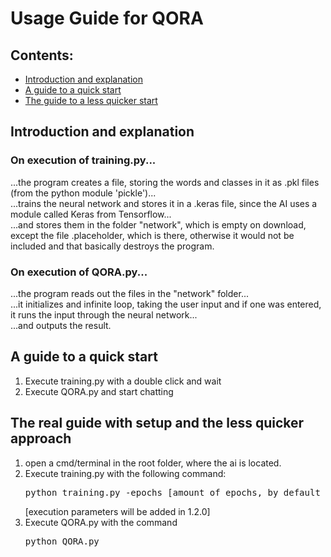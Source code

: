 <h1>Usage Guide for QORA</h1>
<h2>Contents:</h2>
<ul>
    <li><a href = "#div_introduction">Introduction and explanation</a></li>
    <li><a href = "#div_quickstart">A guide to a quick start</a></li>
    <li><a href = "#div_setup">The guide to a less quicker start</a></li>
</ul>

<div id = "div_introduction">
    <h2>Introduction and explanation</h2>
    <h3>On execution of training.py...</h3>
    <p>
        ...the program creates a file, storing the words and classes in it as .pkl files (from the python module 'pickle')...<br>
        ...trains the neural network and stores it in a .keras file, since the AI uses a module called Keras from Tensorflow...<br>
        ...and stores them in the folder "network", which is empty on download, except the file .placeholder, which is there, otherwise it would not be included and that basically destroys the program.
    </p>
    <h3>On execution of QORA.py...</h3>
    <p>
        ...the program reads out the files in the "network" folder...<br>
        ...it initializes and infinite loop, taking the user input and if one was entered, it runs the input through the neural network...<br>
        ...and outputs the result.
    </p>
</div>

<div id = "div_quickstart">
    <h2>A guide to a quick start</h2>
    <ol>
        <li> Execute training.py with a double click and wait</li>
        <li> Execute QORA.py and start chatting </li>
    </ol>
</div>

<div id = "div_setup">
    <h2>The real guide with setup and the less quicker approach</h2>
    <ol>
        <li> open a cmd/terminal in the root folder, where the ai is located.</li>
        <li> Execute training.py with the following command:<br>
             <pre>python training.py -epochs [amount of epochs, by default 100]</pre> [execution parameters will be added in 1.2.0]
        </li>
        <li> Execute QORA.py with the command <pre>python QORA.py</pre>
    </ol>
</div>
